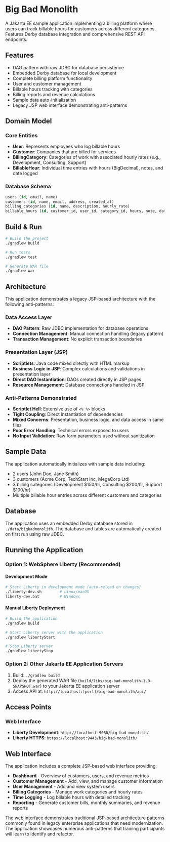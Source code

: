 # Big Bad Monolith

A Jakarta EE sample application implementing a billing platform where users can track billable hours for customers across different categories. Features Derby database integration and comprehensive REST API endpoints.

## Features

- DAO pattern with raw JDBC for database persistence
- Embedded Derby database for local development
- Complete billing platform functionality
- User and customer management
- Billable hours tracking with categories
- Billing reports and revenue calculations
- Sample data auto-initialization
- Legacy JSP web interface demonstrating anti-patterns

## Domain Model

### Core Entities
- **User**: Represents employees who log billable hours
- **Customer**: Companies that are billed for services
- **BillingCategory**: Categories of work with associated hourly rates (e.g., Development, Consulting, Support)
- **BillableHour**: Individual time entries with hours (BigDecimal), notes, and date logged

### Database Schema
```sql
users (id, email, name)
customers (id, name, email, address, created_at)
billing_categories (id, name, description, hourly_rate)
billable_hours (id, customer_id, user_id, category_id, hours, note, date_logged, created_at)
```

## Build & Run

```bash
# Build the project
./gradlew build

# Run tests
./gradlew test

# Generate WAR file
./gradlew war
```

## Architecture

This application demonstrates a legacy JSP-based architecture with the following anti-patterns:

### Data Access Layer
- **DAO Pattern**: Raw JDBC implementation for database operations
- **Connection Management**: Manual connection handling (legacy pattern)
- **Transaction Management**: No explicit transaction boundaries

### Presentation Layer (JSP)
- **Scriptlets**: Java code mixed directly with HTML markup
- **Business Logic in JSP**: Complex calculations and validations in presentation layer
- **Direct DAO Instantiation**: DAOs created directly in JSP pages
- **Resource Management**: Database connections handled in JSP

### Anti-Patterns Demonstrated
- **Scriptlet Hell**: Extensive use of `<% %>` blocks
- **Tight Coupling**: Direct instantiation of dependencies
- **Mixed Concerns**: Presentation, business logic, and data access in same files
- **Poor Error Handling**: Technical errors exposed to users
- **No Input Validation**: Raw form parameters used without sanitization

## Sample Data

The application automatically initializes with sample data including:
- 2 users (John Doe, Jane Smith)
- 3 customers (Acme Corp, TechStart Inc, MegaCorp Ltd)
- 3 billing categories (Development $150/hr, Consulting $200/hr, Support $100/hr)
- Multiple billable hour entries across different customers and categories

## Database

The application uses an embedded Derby database stored in `./data/bigbadmonolith`. The database and tables are automatically created on first run using raw JDBC.

## Running the Application

### Option 1: WebSphere Liberty (Recommended)

#### Development Mode
```bash
# Start Liberty in development mode (auto-reload on changes)
./liberty-dev.sh        # Linux/macOS
liberty-dev.bat         # Windows
```

#### Manual Liberty Deployment
```bash
# Build the application
./gradlew build

# Start Liberty server with the application
./gradlew libertyStart

# Stop Liberty server
./gradlew libertyStop
```



### Option 2: Other Jakarta EE Application Servers

1. Build: `./gradlew build`
2. Deploy the generated WAR file (`build/libs/big-bad-monolith-1.0-SNAPSHOT.war`) to your Jakarta EE application server
3. Access API at: `http://localhost:[port]/big-bad-monolith/api/`

## Access Points

### Web Interface
- **Liberty Development**: `http://localhost:9080/big-bad-monolith/`
- **Liberty HTTPS**: `https://localhost:9443/big-bad-monolith/`

## Web Interface

The application includes a complete JSP-based web interface providing:

- **Dashboard** - Overview of customers, users, and revenue metrics
- **Customer Management** - Add, view, and manage customer information
- **User Management** - Add and view system users  
- **Billing Categories** - Manage work categories and hourly rates
- **Time Logging** - Log billable hours with detailed tracking
- **Reporting** - Generate customer bills, monthly summaries, and revenue reports

The web interface demonstrates traditional JSP-based architecture patterns commonly found in legacy enterprise applications that need modernization. The application showcases numerous anti-patterns that training participants will learn to identify and refactor.
